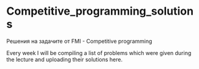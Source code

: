 # Competitive_programming_solutions
Решения на задачите от FMI - Competitive programming

Every week I will be compiling a list of problems which were given during the lecture and uploading their solutions here.

